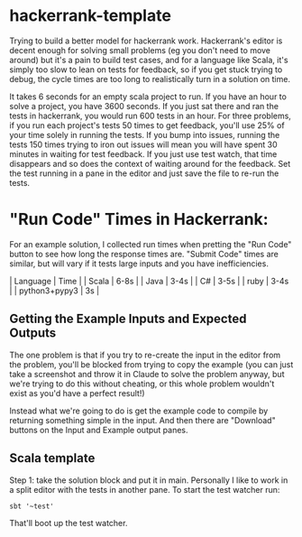 # hackerrank-template
Trying to build a better model for hackerrank work.
Hackerrank's editor is decent enough for solving small problems (eg you don't need to move around) but it's a pain to build test cases, and for a language like Scala, it's simply too slow to lean on tests for feedback, so if you get stuck trying to debug, the cycle times are too long to realistically turn in a solution on time.

It takes 6 seconds for an empty scala project to run.
If you have an hour to solve a project, you have 3600 seconds. If you just sat there and ran the tests in hackerrank, you would run 600 tests in an hour. For three problems, if you run each project's tests 50 times to get feedback, you'll use 25% of your time solely in running the tests. If you bump into issues, running the tests 150 times trying to iron out issues will mean you will have spent 30 minutes in waiting for test feedback. If you just use test watch, that time disappears and so does the context of waiting around for the feedback. Set the test running in a pane in the editor and just save the file to re-run the tests.

# "Run Code" Times in Hackerrank:

For an example solution, I collected run times when pretting the "Run Code" button to see how long the response times are. "Submit Code" times are similar, but will vary if it tests large inputs and you have inefficiencies.

| Language | Time |
| Scala | 6-8s |
| Java | 3-4s |
| C# | 3-5s |
| ruby | 3-4s |
| python3+pypy3 | 3s |

## Getting the Example Inputs and Expected Outputs
The one problem is that if you try to re-create the input in the editor from the problem, you'll be blocked from trying to copy the example (you can just take a screenshot and throw it in Claude to solve the problem anyway, but we're trying to do this without cheating, or this whole problem wouldn't exist as you'd have a perfect result!)

Instead what we're going to do is get the example code to compile by returning something simple in the input. And then there are "Download" buttons on the Input and Example output panes. 



## Scala template

Step 1: 
take the solution block and put it in main.
Personally I like to work in a split editor with the tests in another pane.
To start the test watcher run:

```
sbt '~test'
```

That'll boot up the test watcher.